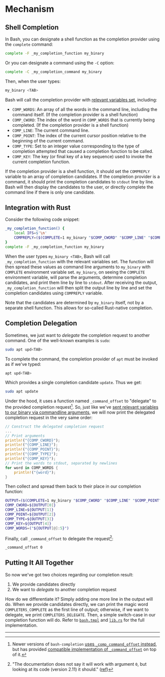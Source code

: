 # Mechanism

## Shell Completion

In Bash, you can designate a shell function as the completion provider using the `complete` command:

```bash
complete -F _my_completion_function my_binary
```

Or you can designate a command using the `-C` option:

```bash
complete -C _my_completion_command my_binary
```

Then, when the user types:

```bash
my_binary <TAB>
```

Bash will call the completion provider with [relevant variables set](https://www.gnu.org/software/bash/manual/html_node/Programmable-Completion.html#:~:text=When%20the%20command%20or%20function%20is%20invoked%2C%20the%20COMP_LINE%2C%20COMP_POINT%2C%20COMP_KEY%2C%20and%20COMP_TYPE%20variables%20are%20assigned%20values%20as%20described%20above%20(see%20Bash%20Variables).%20If%20a%20shell%20function%20is%20being%20invoked%2C%20the%20COMP_WORDS%20and%20COMP_CWORD%20variables%20are%20also%20set), including:

- `COMP_WORDS`: An array of all the words in the command line, including the command itself. (If the completion provider is a shell function)
- `COMP_CWORD`: The index of the word in `COMP_WORDS` that is currently being completed. (If the completion provider is a shell function)
- `COMP_LINE`: The current command line.
- `COMP_POINT`: The index of the current cursor position relative to the beginning of the current command.
- `COMP_TYPE`: Set to an integer value corresponding to the type of completion attempted that caused a completion function to be called.
- `COMP_KEY`: The key (or final key of a key sequence) used to invoke the current completion function.

If the completion provider is a shell function, it should set the `COMPREPLY` variable to an array of completion candidates. If the completion provider is a command, it should print the completion candidates to `stdout` line by line. Bash will then display the candidates to the user, or directly complete the command line if there is only one candidate.

## Integration with Rust

Consider the following code snippet:

```bash
_my_completion_function() {
    local IFS=$'\n'
    COMPREPLY=($(COMPLETE=1 my_binary "$COMP_CWORD" "$COMP_LINE" "$COMP_POINT" "$COMP_TYPE" "$COMP_KEY" "${COMP_WORDS[@]}"))
}
complete -F _my_completion_function my_binary
```

When the user types `my_binary <TAB>`, Bash will call `_my_completion_function` with the relevant variables set. The function will then spread these values as command line arguments to `my_binary` with `COMPLETE` environment variable set. `my_binary`, on seeing the `COMPLETE` environment variable, will parse the arguments, determine completion candidates, and print them line by line to `stdout`. After receiving the output, `_my_completion_function` will then split the output line by line and set the completion candidates using `COMPREPLY` variable.

Note that the candidates are determined by `my_binary` itself, not by a separate shell function. This allows for so-called Rust-native completion.

## Completion Delegation

Sometimes, we just want to *delegate* the completion request to another command. One of the well-known examples is `sudo`:

```bash
sudo apt upd<TAB>
```

To complete the command, the completion provider of `apt` must be invoked as if we've typed:

```bash
apt upd<TAB>
```

Which provides a single completion candidate `update`. Thus we get:

```bash
sudo apt update
```

Under the hood, it uses a function named `_command_offset` to "delegate" to the provided completion request[^1]. So, just like we've [sent relevant variables to our binary via commandline arguments](#integration-with-rust), we will now print the delegated completion request in the very same order:

```rust
// Construct the delegated completion request
...
// Print arguments
println!("{COMP_CWORD}");
println!("{COMP_LINE}");
println!("{COMP_POINT}");
println!("{COMP_TYPE}");
println!("{COMP_KEY}");
// Print the words to stdout, separated by newlines
for word in COMP_WORDS {
    println!("{word}");
}
```

Then collect and spread them back to their place in our completion function:

```bash
OUTPUT=($(COMPLETE=1 my_binary "$COMP_CWORD" "$COMP_LINE" "$COMP_POINT" "$COMP_TYPE" "$COMP_KEY" "${COMP_WORDS[@]}"))
COMP_CWORD=${OUTPUT[0]}
COMP_LINE=${OUTPUT[1]}
COMP_POINT=${OUTPUT[2]}
COMP_TYPE=${OUTPUT[3]}
COMP_KEY=${OUTPUT[4]}
COMP_WORDS=("${OUTPUT[@]:5}")
```

Finally, call `_command_offset` to delegate the request[^2]:

```bash
_command_offset 0
```

## Putting It All Together

So now we've got two choices regarding our completion result:

1. We provide candidates directly
2. We want to *delegate* to another completion request

How do we differentiate it? Simply adding one more line in the output will do. When we provide candidates directly, we can print the magic word `COMPLETERS_COMPLETE` as the first line of output; otherwise, if we want to delegate, we print `COMPLETERS_DELEGATE`. Then, a simple switch-case in our completion function will do. Refer to [`bash.tmpl`](/src/templates/bash.tmpl) and [`lib.rs`](/src/lib.rs) for the full implementation.

---

[^1]: Newer versions of `bash-completion` [uses `_comp_command_offset` instead](https://github.com/scop/bash-completion/blob/c55ee7f6fb75300786cb522261f68eb80366c41f/completions/sudo#L17), but has provided [compatible implementation of `_command_offset`](https://github.com/scop/bash-completion/blob/c55ee7f6fb75300786cb522261f68eb80366c41f/bash_completion.d/000_bash_completion_compat.bash#L281-L292) on top of it.
[^2]: "The documentation does not say it will work with argument `0`, but looking at its code (version 2.11) it should." ([ref](https://github.com/cykerway/complete-alias/blob/7f2555c2fe7a1f248ed2d4301e46c8eebcbbc4e2/complete_alias#L834-L840))
